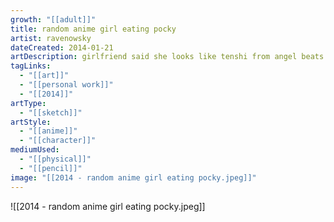 ```yaml
---
growth: "[[adult]]"
title: random anime girl eating pocky
artist: ravenowsky
dateCreated: 2014-01-21
artDescription: girlfriend said she looks like tenshi from angel beats or something
tagLinks:
  - "[[art]]"
  - "[[personal work]]"
  - "[[2014]]"
artType:
  - "[[sketch]]"
artStyle:
  - "[[anime]]"
  - "[[character]]"
mediumUsed:
  - "[[physical]]"
  - "[[pencil]]"
image: "[[2014 - random anime girl eating pocky.jpeg]]"
---
```

![[2014 - random anime girl eating pocky.jpeg]]